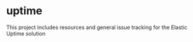 # uptime
This project includes resources and general issue tracking for the Elastic Uptime solution
